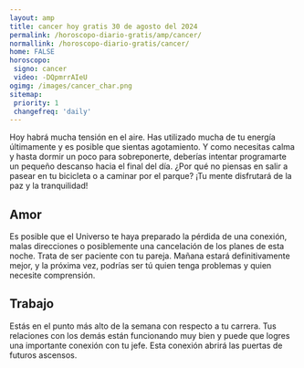```yaml
---
layout: amp
title: cancer hoy gratis 30 de agosto del 2024 
permalink: /horoscopo-diario-gratis/amp/cancer/
normallink: /horoscopo-diario-gratis/cancer/
home: FALSE
horoscopo:
 signo: cancer
 video: -DQpmrrAIeU
ogimg: /images/cancer_char.png
sitemap:
 priority: 1
 changefreq: 'daily'
---
```



Hoy habrá mucha tensión en el aire. Has utilizado mucha de tu energía últimamente y es posible que sientas agotamiento. Y como necesitas calma y hasta dormir un poco para sobreponerte, deberías intentar programarte un pequeño descanso hacia el final del día. ¿Por qué no piensas en salir a pasear en tu bicicleta o a caminar por el parque? ¡Tu mente disfrutará de la paz y la tranquilidad!

## Amor

Es posible que el Universo te haya preparado la pérdida de una conexión, malas direcciones o posiblemente una cancelación de los planes de esta noche. Trata de ser paciente con tu pareja. Mañana estará definitivamente mejor, y la próxima vez, podrías ser tú quien tenga problemas y quien necesite comprensión.

## Trabajo

Estás en el punto más alto de la semana con respecto a tu carrera. Tus relaciones con los demás están funcionando muy bien y puede que logres una importante conexión con tu jefe. Esta conexión abrirá las puertas de futuros ascensos.